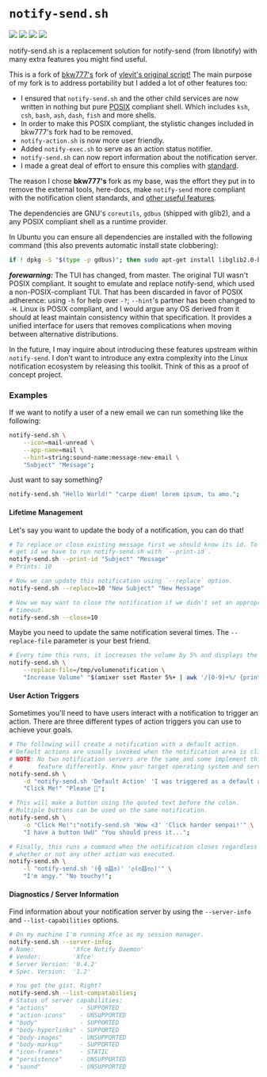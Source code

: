 # `notify-send.sh`
[![](https://img.shields.io/badge/version-SemVer-informational)](https://semver.org/)
[![](https://img.shields.io/badge/shell-POSIX-informational)](https://pubs.opengroup.org/onlinepubs/9699919799)
[![](https://img.shields.io/badge/linter-ShellCheck-informational)](https://github.com/koalaman/shellcheck)
![](https://img.shields.io/badge/build-untested-important)

notify-send.sh is a replacement solution for notify-send (from
libnotify) with many extra features you might find useful.

This is a fork of [bkw777's][bkw777] fork of [vlevit's original script!][vlevit]
The main purpose of my fork is to address portability but I added a lot of
other features too:
 * I ensured that `notify-send.sh` and the other child services are now
   written in nothing but pure [POSIX][POSIX] compliant shell. Which includes
   `ksh`, `csh`, `bash`, `ash`, `dash`, `fish` and more shells.
 * In order to make this POSIX compliant, the stylistic changes included
   in bkw777's fork had to be removed.
 * `notify-action.sh` is now more user friendly.
 * Added `notify-exec.sh` to serve as an action status notifier.
 * `notify-send.sh` can now report information about the notification server.
 * I made a great deal of effort to ensure this complies with [standard][standard].

The reason I chose **bkw777's** fork as my base, was the effort they put in
to remove the external tools, here-docs, make `notify-send` more compliant
with the notification client standards, and [other useful features][big-changes].

The dependencies are GNU's `coreutils`, `gdbus` (shipped with glib2), and a any
POSIX compliant shell as a runtime provider.

In Ubuntu you can ensure all dependencies are installed with the
following command (this also prevents automatic install state clobbering):

```sh
if ! dpkg -S "$(type -p gdbus)"; then sudo apt-get install libglib2.0-bin; fi;
```

***forewarning:*** The TUI has changed, from master. The original TUI wasn't
POSIX compliant. It sought to emulate and replace notify-send, which used
a non-POSIX-compliant TUI. That has been discarded in favor of POSIX adherence:
using `-h` for help over `-?`; `--hint`'s partner has been changed to `-H`.
Linux is POSIX compliant, and I would argue any OS derived from it should at
least maintain consistency within that specification. It provides
a unified interface for users that removes complications when moving between
alternative distributions.

In the future, I may inquire about introducing these features upstream within
`notify-send`. I don't want to introduce any extra complexity into the
Linux notification ecosystem by releasing this toolkit. Think of this as a
proof of concept project.

### Examples

If we want to notify a user of a new email we can run something like the following:
```sh
notify-send.sh \
	--icon=mail-unread \
	--app-name=mail \
	--hint=string:sound-name:message-new-email \
	"Subject" "Message";
```

Just want to say something?
```sh
notify-send.sh "Hello World!" "carpe diem! lorem ipsum, tu amo.";
```


#### Lifetime Management
Let's say you want to update the body of a notification, you can do that!
```sh
# To replace or close existing message first we should know its id. To
# get id we have to run notify-send.sh with `--print-id`.
notify-send.sh --print-id "Subject" "Message"
# Prints: 10

# Now we can update this notification using `--replace` option.
notify-send.sh --replace=10 "New Subject" "New Message"

# Now we may want to close the notification if we didn't set an appropriate
# timeout.
notify-send.sh --close=10
```

Maybe you need to update the same notification several times.
The `--replace-file` parameter is your best friend.
```sh
# Every time this runs, it increases the volume by 5% and displays the new volume.
notify-send.sh \
	--replace-file=/tmp/volumenotification \
	"Increase Volume" "$(amixer sset Master 5%+ | awk '/[0-9]+%/ {print $2,$5}')"
```


#### User Action Triggers

Sometimes you'll need to have users interact with a notification to trigger
an action. There are three different types of action triggers you can use
to achieve your goals.

```sh
# The following will create a notification with a default action.
# Default actions are usually invoked when the notification area is clicked.
# NOTE: No two notification servers are the same and some implement this
#       feature differently. Know your target operating system and server.
notify-send.sh \
	-d "notify-send.sh 'Default Action' 'I was triggered as a default action!'" \
	"Click Me!" "Please 🥺";

# This will make a button using the quoted text before the colon.
# Multiple buttons can be used on the same notification.
notify-send.sh \
	-o "Click Me!":"notify-send.sh 'Wow <3' 'Click harder senpai!'" \
	"I have a button UwU" "You should press it...";

# Finally, this runs a command when the notification closes regardless of
# whether or not any other action was executed.
notify-send.sh \
	-l "notify-send.sh '(╬ ಠ益ಠ)' 'ლ(ಠ益ಠლ)'" \
	"I'm angy." "No touchy!";
```

#### Diagnostics / Server Information

Find information about your notification server by using the
`--server-info` and `--list-capabilities` options.

```sh
# On my machine I'm running Xfce as my session manager.
notify-send.sh --server-info;
# Name:           'Xfce Notify Daemon'
# Vendor:         'Xfce'
# Server Version: '0.4.2'
# Spec. Version:  '1.2'
```

```sh
# You get the gist. Right?
notify-send.sh --list-compatabilies;
# Status of server capabilities:
# "actions"         - SUPPORTED
# "action-icons"    - UNSUPPORTED
# "body"            - SUPPORTED
# "body-hyperlinks" - SUPPORTED
# "body-images"     - UNSUPPORTED
# "body-markup"     - SUPPORTED
# "icon-frames"     - STATIC
# "persistence"     - UNSUPPORTED
# "sound"           - UNSUPPORTED
```


[vlevit]: https://github.com/vlevit/notify-send.sh
[bkw777]: https://github.com/bkw777/notify-send.sh
[POSIX]: https://pubs.opengroup.org/onlinepubs/9699919799
[coreutils]: https://git.savannah.gnu.org/cgit/coreutils.git/tree/README?h=v8.27#n8
[big-changes]: https://github.com/bkw777/mainline/blob/master/lib/notify_send/mainline_changes.txt
[standard]: https://developer.gnome.org/notification-spec/
